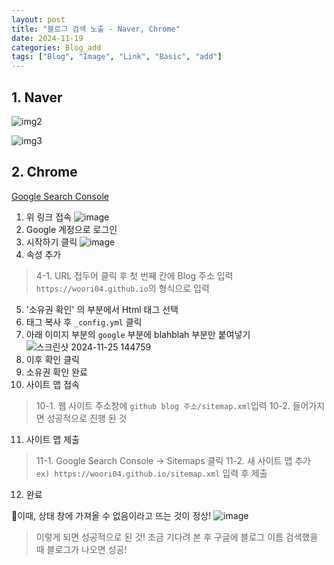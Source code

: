 ```yaml
---
layout: post
title: "블로그 검색 노출 - Naver, Chrome"
date: 2024-11-19
categories: Blog_add
tags: ["Blog", "Image", "Link", "Basic", "add"]
---
```




## 1. Naver 

![img2](https://github.com/user-attachments/assets/d2c5a390-2bb4-4b72-8c37-25f2f10b4890)

![img3](https://github.com/user-attachments/assets/da8d84f4-4c3e-4536-bcc8-7626cd73bdfb)

## 2. Chrome
[Google Search Console](https://search.google.com/search-console/about)
1. 위 링크 접속
![image](https://github.com/user-attachments/assets/bf2d9492-b4a3-4860-a3e6-201a7b9d7ba5)
2. Google 계정으로 로그인
3. 시작하기 클릭
![image](https://github.com/user-attachments/assets/08bd70f9-8de1-406b-84cc-f4807ae2e534)
4. 속성 추가
> 4-1. URL 접두어 클릭 후 첫 번째 칸에 Blog 주소 입력
`https://woori04.github.io`의 형식으로 입력
5. '소유권 확인' 의 부분에서 Html 태그 선택
6. 태그 복사 후 `_config.yml` 클릭
7. 아래 이미지 부분의 `google` 부분에 blahblah 부분만 붙여넣기
![스크린샷 2024-11-25 144759](https://github.com/user-attachments/assets/6ccb1510-13a3-4120-aac0-8f50122e96e9)
8. 이후 확인 클릭
9. 소유권 확인 완료
10. 사이트 맵 접속
> 10-1. 웹 사이트 주소창에 `github blog 주소/sitemap.xml`입력
> 10-2. 들어가지면 성공적으로 진행 된 것
11. 사이트 맵 제출
> 11-1. Google Search Console -> Sitemaps 클릭
> 11-2. 새 사이트 맵 추가 `ex) https://woori04.github.io/sitemap.xml` 입력 후 제출
12. 완료

📢이때, 상태 창에 가져올 수 없음이라고 뜨는 것이 정상!
![image](https://github.com/user-attachments/assets/0533ac76-c58d-45e1-a082-f55aa92ec1b5)
> 이렇게 되면 성공적으로 된 것!
> 조금 기다려 본 후 구글에 블로그 이름 검색했을 때 블로그가 나오면 성공!